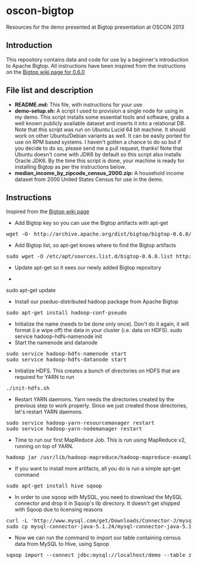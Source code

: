 oscon-bigtop
============

Resources for the demo presented at Bigtop presentation at OSCON 2013

Introduction
------------
This repository contains data and code for use by a beginner's introduction to Apache Bigtop. All instructions have been inspired from the instructions on the [Bigtop wiki page for 0.6.0](https://cwiki.apache.org/confluence/display/BIGTOP/How+to+install+Hadoop+distribution+from+Bigtop+0.6.0)

File list and description
-------------------------
* <b>README.md:</b> This file, with instructions for your use
* <b>demo-setup.sh:</b> A script I used to provision a single node for using in my demo. This script installs some essential tools and software, grabs a well known publicly available dataset and inserts it into a relational DB. Note that this script was run on Ubuntu Lucid 64 bit machine. It should work on other Ubuntu/Debian variants as well. It can be easily ported for use on RPM based systems. I haven't gotten a chance to do so but if you decide to do so, please send me a pull request, thanks! Note that Ubuntu doesn't come with JDK6 by default so this script also installs Oracle JDK6. By the time this script is done, your machine is ready for installing Bigtop as per the instructions below.
* <b>median_income_by_zipcode_census_2000.zip:</b> A household income dataset from 2000 United States Census for use in the demo.

Instructions
------------
Inspired from the [Bigtop wiki page](https://cwiki.apache.org/confluence/display/BIGTOP/How+to+install+Hadoop+distribution+from+Bigtop+0.6.0)
* Add Bigtop key so you can use the Bigtop artifacts with apt-get
<pre>
wget -O- http://archive.apache.org/dist/bigtop/bigtop-0.6.0/repos/GPG-KEY-bigtop | sudo apt-key add -
</pre>
* Add Bigtop list, so apt-get knows where to find the Bigtop artifacts
<pre>
sudo wget -O /etc/apt/sources.list.d/bigtop-0.6.0.list http://archive.apache.org/dist/bigtop/bigtop-0.6.0/repos/`lsb_release --codename --short`/bigtop.list
</pre>
* Update apt-get so it sees our newly added Bigtop repository
* <pre>
sudo apt-get update
</pre>
* Install our pseduo-distributed hadoop package from Apache Bigtop
<pre>
sudo apt-get install hadoop-conf-pseudo
</pre>
* Initialize the name (needs to be done only once). Don't do it again, it will format (i.e wipe off) the data in your cluster (i.e. data on HDFS).
sudo service hadoop-hdfs-namenode init
* Start the namenode and datanode
<pre>
sudo service hadoop-hdfs-namenode start
sudo service hadoop-hdfs-datanode start
</pre>
* Initialize HDFS. This creates a bunch of directories on HDFS that are required for YARN to run
<pre>
./init-hdfs.sh
</pre>
* Restart YARN daemons. Yarn needs the directories created by the previous step to work properly. Since we just created those directories, let's restart YARN daemons.
<pre>
sudo service hadoop-yarn-resourcemanager restart
sudo service hadoop-yarn-nodemanager restart
</pre>
* Time to run our first MapReduce Job. This is run using MapReduce v2, running on top of YARN.
<pre>
hadoop jar /usr/lib/hadoop-mapreduce/hadoop-mapreduce-examples*.jar pi 10 1000
</pre>
* If you want to install more artifacts, all you do is run a simple apt-get command
<pre>
sudo apt-get install hive sqoop
</pre>
* In order to use sqoop with MySQL, you need to download the MySQL connector and drop it in Sqoop's lib directory. It doesn't get shipped with Sqoop due to licensing reasons
<pre>
curl -L 'http://www.mysql.com/get/Downloads/Connector-J/mysql-connector-java-5.1.24.tar.gz/from/http://mysql.he.net/' | tar xz
sudo cp mysql-connector-java-5.1.24/mysql-connector-java-5.1.24-bin.jar /usr/lib/sqoop/lib/
</pre>
* Now we can run the command to import our table containing census data from MySQL to Hive, using Sqoop
<pre>
sqoop import --connect jdbc:mysql://localhost/demo --table zipcode_incomes --username root -P -m 1 --create-hive-table --hive-import --hive-overwrite
</pre>
